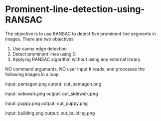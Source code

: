 # Prominent-line-detection-using-RANSAC
The objective is to use RANSAC to detect five prominent line segments in images.
There are two objectives
1. Use canny edge detection
2. Detect prominent lines using C
3. Applying RANSAC algorithm without using any external library.

NO command arguments, NO user input
It reads, and processes the following images in a loop 

input: pentagon.png output: out_pentagon.png 

input: sidewalk.png output: out_sidewalk.png 

input: puppy.png output: out_puppy.png 

input: building.png output: out_building.png
